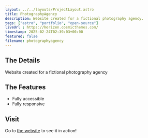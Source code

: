 ```yaml
---
layout: ../../layouts/ProjectLayout.astro
title: PhotographyAgency
description: Website created for a fictional photography agency.
tags: ["astro", "portfolio", "open-source"]
liveUrl : https://horizon.cosmicthemes.com/
timestamp: 2025-02-24T02:39:03+00:00
featured: false
filename: photographyagency
---
```


## The Details

Website created for a fictional photography agency

## The Features

- Fully accessible
- Fully responsive

## Visit

Go to [the website](https://horizon.cosmicthemes.com/) to see it in action!